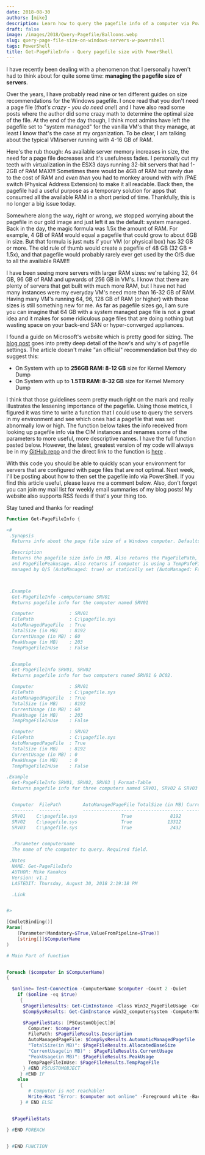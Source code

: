 ```yaml
---
date: 2018-08-30
authors: [mike]
description: Learn how to query the pagefile info of a computer via PowerShell along with sizing guidelines for page files on servers
draft: false
image: /images/2018/Query-Pagefile/Balloons.webp
slug: query-page-file-size-on-windows-servers-w-powershell
tags: PowerShell
title: Get-PageFileInfo - Query pagefile size with PowerShell
---
```


I have recently been dealing with a phenomenon that I personally haven't had to think about for quite some time: **managing the pagefile size of servers**.

Over the years, I have probably read nine or ten different guides on size recommendations for the Windows pagefile. I once read that you don't need a page file (*that's crazy - you do need one*!) and I have also read some posts where the author did some crazy math to determine the optimal size of the file. At the end of the day though, I think most admins have left the pagefile set to "system managed" for the vanilla VM's that they manage, at least I know that's the case at my organization. To be clear, I am talking about the typical VM/server running with 4-16 GB of RAM.

Here's the rub though: As available server memory increases in size, the need for a page file decreases and it's usefulness fades. I personally cut my teeth with virtualization in the ESX3 days running 32-bit servers that had 1-2GB of RAM MAX!!! Sometimes there would be 4GB of RAM but rarely due to the cost of RAM and *even then* you had to monkey around with with /PAE switch (Physical Address Extension) to make it all readable. Back then, the pagefile had a useful purpose as a temporary solution for apps that consumed all the available  RAM in a short period of time. Thankfully, this is no longer a big issue today.

Somewhere along the way, right or wrong, we stopped worrying about the pagefile in our gold image and just left it as the default: system managed. Back in the day, the magic formula was 1.5x the amount of RAM. For example, 4 GB of RAM would equal a pagefile that could grow to about 6GB in size. But that formula is just nuts if your VM (or physical box) has 32 GB or more. The old rule of thumb would create a pagefile of 48 GB (32 GB * 1.5x), and that pagefile would probably rarely ever get used by the O/S due to all the available RAM!!!

I have been seeing more servers with larger RAM sizes: we're talking 32, 64 GB, 96 GB of RAM and upwards of 256 GB in VM's. I know that there are plenty of servers that get built with much more RAM, but I have not had many instances were my everyday VM's need more than 16-32 GB of RAM. Having many VM's running 64, 96, 128 GB of RAM (or higher) with those sizes is still something new for me. As far as pagefile sizes go, I am sure you can imagine that 64 GB with a system managed page file is not a great idea and it makes for some ridiculous page files that are doing nothing but wasting space on your back-end SAN or hyper-converged appliances.

I found a guide on Microsoft's website which is pretty good for sizing. The [blog post](https://blogs.technet.microsoft.com/motiba/2015/10/15/page-file-the-definitive-guide/) goes into pretty deep detail of the how's and why's of pagefile settings. The article doesn't make "an official" recommendation but they do suggest this:

- On System with up to **256GB RAM:  8-12 GB** size for Kernel Memory Dump
- On System with up to **1.5TB RAM: 8-32 GB** size for Kernel Memory Dump

I think that those guidelines seem pretty much right on the mark and really illustrates the lessening importance of the pagefile. Using those metrics, I figured it was time to write a function that I could use to query the servers in my environment and see which ones had a pagefile that was set abnormally low or high. The function below takes the info received from looking up pagefile info via the CIM instances and renames some of the parameters to more useful, more descriptive names. I have the full function pasted below. However, the latest, greatest version of my code will always be in my [GitHub repo](https://github.com/compwiz32/) and the direct link to the function is [here](https://github.com/compwiz32/PowerShell/blob/master/Inventory-Tools/Get-PageFileInfo.ps1) .

With this code you should be able to quickly scan your environment for servers that are configured with page files that are not optimal. Next week, I'll be posting about how to then set the pagefile info via PowerShell. If you find this article useful, please leave me a comment below. Also, don't forget you can join my mail list for weekly email summaries of my blog posts! My website also supports RSS feeds if that's your thing too.

Stay tuned and thanks for reading!

```PowerShell
Function Get-PageFileInfo {

<#
 .Synopsis
  Returns info about the page file size of a Windows computer. Defaults to local machine.

 .Description
  Returns the pagefile size info in MB. Also returns the PageFilePath, PageFileTotalSize, PagefileCurrentUsage,
  and PageFilePeakusage. Also returns if computer is using a TempPafeFile and if the machine's pagefile is
  managed by O/S (AutoManaged: true) or statically set (AutoManaged: False)



 .Example
  Get-PageFileInfo -computername SRV01
  Returns pagefile info for the computer named SRV01

  Computer             : SRV01
  FilePath             : C:\pagefile.sys
  AutoManagedPageFile  : True
  TotalSize (in MB)    : 8192
  CurrentUsage (in MB) : 60
  PeakUsage (in MB)    : 203
  TempPageFileInUse    : False


 .Example
  Get-PageFileInfo SRV01, SRV02
  Returns pagefile info for two computers named SRV01 & DC02.

  Computer             : SRV01
  FilePath             : C:\pagefile.sys
  AutoManagedPageFile  : True
  TotalSize (in MB)    : 8192
  CurrentUsage (in MB) : 60
  PeakUsage (in MB)    : 203
  TempPageFileInUse    : False

  Computer             : SRV02
  FilePath             : C:\pagefile.sys
  AutoManagedPageFile  : True
  TotalSize (in MB)    : 8192
  CurrentUsage (in MB) : 0
  PeakUsage (in MB)    : 0
  TempPageFileInUse    : False

.Example
  Get-PageFileInfo SRV01, SRV02, SRV03 | Format-Table
  Returns pagefile info for three computers named SRV01, SRV02 & SRV03 in a table format.


  Computer  FilePath        AutoManagedPageFile TotalSize (in MB) CurrentUsage (in MB) PeakUsage (in MB) TempPageFileInUse
  --------  --------        ------------------- ----------------- -------------------- ----------------- -----------------
  SRV01    C:\pagefile.sys                True              8192                   60               203             False
  SRV02    C:\pagefile.sys                True             13312                    0                 0             False
  SRV03    C:\pagefile.sys                True              2432                    0                 0             False


  .Parameter computername
  The name of the computer to query. Required field.

 .Notes
  NAME: Get-PageFileInfo
  AUTHOR: Mike Kanakos
  Version: v1.1
  LASTEDIT: Thursday, August 30, 2018 2:19:18 PM

  .Link


#>

[CmdletBinding()]
Param(
    [Parameter(Mandatory=$True,ValueFromPipeline=$True)]
    [string[]]$ComputerName
)

# Main Part of function


Foreach ($computer in $ComputerName)
{

  $online= Test-Connection -ComputerName $computer -Count 2 -Quiet
    if ($online -eq $true)
     {
      $PageFileResults: Get-CimInstance -Class Win32_PageFileUsage -ComputerName $Computer | Select-Object *
      $CompSysResults: Get-CimInstance win32_computersystem -ComputerName $computer -Namespace 'root\cimv2'

      $PageFileStats: [PSCustomObject]@{
        Computer: $computer
        FilePath: $PageFileResults.Description
        AutoManagedPageFile: $CompSysResults.AutomaticManagedPagefile
        "TotalSize(in MB)": $PageFileResults.AllocatedBaseSize
        "CurrentUsage(in MB)" : $PageFileResults.CurrentUsage
        "PeakUsage(in MB)": $PageFileResults.PeakUsage
        TempPageFileInUse: $PageFileResults.TempPageFile
      } #END PSCUSTOMOBJECT
     } #END IF
    else
     {
        # Computer is not reachable!
        Write-Host "Error: $computer not online" -Foreground white -BackgroundColor Red
     } # END ELSE


  $PageFileStats

} #END FOREACH


} #END FUNCTION
```
